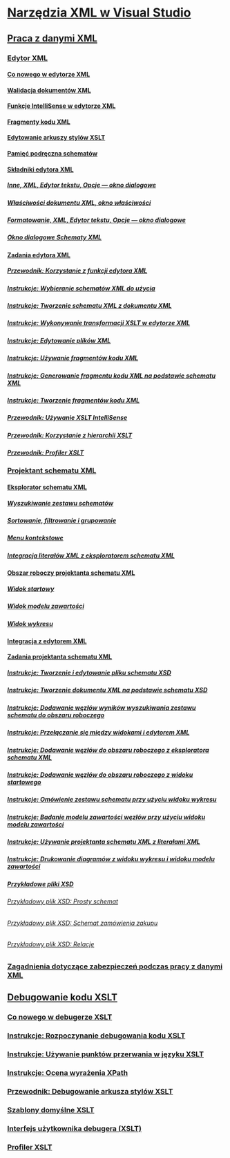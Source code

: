 # [Narzędzia XML w Visual Studio](xml-tools-in-visual-studio.md)
## [Praca z danymi XML](working-with-xml-data.md)
### [Edytor XML](xml-editor.md)
#### [Co nowego w edytorze XML](what-s-new-in-the-xml-editor.md)
#### [Walidacja dokumentów XML](xml-document-validation.md)
#### [Funkcje IntelliSense w edytorze XML](xml-editor-intellisense-features.md)
#### [Fragmenty kodu XML](xml-snippets.md)
#### [Edytowanie arkuszy stylów XSLT](editing-xslt-style-sheets.md)
#### [Pamięć podręczna schematów](schema-cache.md)
#### [Składniki edytora XML](xml-editor-components.md)
##### [Inne, XML, Edytor tekstu, Opcje — okno dialogowe](miscellaneous-xml-text-editor-options-dialog-box.md)
##### [Właściwości dokumentu XML, okno właściwości](xml-document-properties-properties-window.md)
##### [Formatowanie, XML, Edytor tekstu, Opcje — okno dialogowe](formatting-xml-text-editor-options-dialog-box.md)
##### [Okno dialogowe Schematy XML](xml-schemas-dialog-box.md)
#### [Zadania edytora XML](xml-editor-tasks.md)
##### [Przewodnik: Korzystanie z funkcji edytora XML](walkthrough-using-xml-editor-features.md)
##### [Instrukcje: Wybieranie schematów XML do użycia](how-to-select-the-xml-schemas-to-use.md)
##### [Instrukcje: Tworzenie schematu XML z dokumentu XML](how-to-create-an-xml-schema-from-an-xml-document.md)
##### [Instrukcje: Wykonywanie transformacji XSLT w edytorze XML](how-to-execute-an-xslt-transformation-from-the-xml-editor.md)
##### [Instrukcje: Edytowanie plików XML](how-to-edit-xml-files.md)
##### [Instrukcje: Używanie fragmentów kodu XML](how-to-use-xml-snippets.md)
##### [Instrukcje: Generowanie fragmentu kodu XML na podstawie schematu XML](how-to-generate-an-xml-snippet-from-an-xml-schema.md)
##### [Instrukcje: Tworzenie fragmentów kodu XML](how-to-create-xml-snippets.md)
##### [Przewodnik: Używanie XSLT IntelliSense](walkthrough-using-xslt-intellisense.md)
##### [Przewodnik: Korzystanie z hierarchii XSLT](walkthrough-using-xslt-hierarchy.md)
##### [Przewodnik: Profiler XSLT](walkthrough-xslt-profiler.md)
### [Projektant schematu XML](xml-schema-designer.md)
#### [Eksplorator schematu XML](xml-schema-explorer.md)
##### [Wyszukiwanie zestawu schematów](searching-the-schema-set.md)
##### [Sortowanie, filtrowanie i grupowanie](sorting-filtering-and-grouping-xml-schema-explorer.md)
##### [Menu kontekstowe](context-menus-xml-schema-explorer.md)
##### [Integracja literałów XML z eksploratorem schematu XML](integration-of-xml-literals-with-xml-schema-explorer.md)
#### [Obszar roboczy projektanta schematu XML](xml-schema-designer-workspace.md)
##### [Widok startowy](start-view.md)
##### [Widok modelu zawartości](content-model-view.md)
##### [Widok wykresu](graph-view.md)
#### [Integracja z edytorem XML](integration-with-xml-editor.md)
#### [Zadania projektanta schematu XML](xml-schema-designer-tasks.md)
##### [Instrukcje: Tworzenie i edytowanie pliku schematu XSD](how-to-create-and-edit-an-xsd-schema-file.md)
##### [Instrukcje: Tworzenie dokumentu XML na podstawie schematu XSD](how-to-create-an-xml-document-based-on-an-xsd-schema.md)
##### [Instrukcje: Dodawanie węzłów wyników wyszukiwania zestawu schematu do obszaru roboczego](how-to-add-schema-set-search-result-nodes-to-the-workspace.md)
##### [Instrukcje: Przełączanie się między widokami i edytorem XML](how-to-switch-between-views-and-the-xml-editor.md)
##### [Instrukcje: Dodawanie węzłów do obszaru roboczego z eksploratora schematu XML](how-to-add-nodes-to-the-workspace-from-the-xml-schema-explorer.md)
##### [Instrukcje: Dodawanie węzłów do obszaru roboczego z widoku startowego](how-to-add-nodes-to-the-workspace-from-the-start-view.md)
##### [Instrukcje: Omówienie zestawu schematu przy użyciu widoku wykresu](how-to-get-an-overview-of-a-schema-set-using-the-graph-view.md)
##### [Instrukcje: Badanie modelu zawartości węzłów przy użyciu widoku modelu zawartości](how-to-examine-the-content-model-of-nodes-using-the-content-model-view.md)
##### [Instrukcje: Używanie projektanta schematu XML z literałami XML](how-to-use-the-xml-schema-designer-with-xml-literals.md)
##### [Instrukcje: Drukowanie diagramów z widoku wykresu i widoku modelu zawartości](how-to-print-diagrams-from-the-graph-view-and-the-content-model-view.md)
##### [Przykładowe pliki XSD](sample-xsd-files.md)
###### [Przykładowy plik XSD: Prosty schemat](sample-xsd-file-simple-schema.md)
###### [Przykładowy plik XSD: Schemat zamówienia zakupu](sample-xsd-file-purchase-order-schema.md)
###### [Przykładowy plik XSD: Relacje](sample-xsd-file-relationships.md)
### [Zagadnienia dotyczące zabezpieczeń podczas pracy z danymi XML](security-considerations-when-working-with-xml-data.md)
## [Debugowanie kodu XSLT](debugging-xslt.md)
### [Co nowego w debugerze XSLT](what-s-new-in-the-xslt-debugger.md)
### [Instrukcje: Rozpoczynanie debugowania kodu XSLT](how-to-start-debugging-xslt.md)
### [Instrukcje: Używanie punktów przerwania w języku XSLT](how-to-use-breakpoints-with-xslt.md)
### [Instrukcje: Ocena wyrażenia XPath](how-to-evaluate-an-xpath-expression.md)
### [Przewodnik: Debugowanie arkusza stylów XSLT](walkthrough-debug-an-xslt-style-sheet.md)
### [Szablony domyślne XSLT](xslt-default-templates.md)
### [Interfejs użytkownika debugera (XSLT)](debugger-user-interface-xslt.md)
### [Profiler XSLT](xslt-profiler.md)
